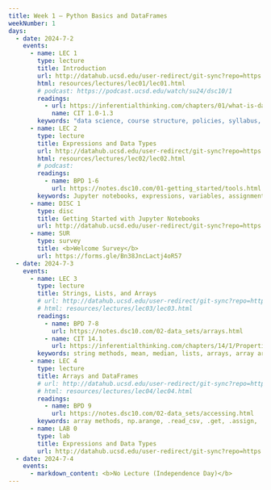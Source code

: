 ```yaml
---
title: Week 1 – Python Basics and DataFrames
weekNumber: 1
days:
  - date: 2024-7-2
    events:
      - name: LEC 1
        type: lecture
        title: Introduction
        url: http://datahub.ucsd.edu/user-redirect/git-sync?repo=https://github.com/dsc-courses/dsc10-2024-su&subPath=lectures/lec01/lec01.ipynb
        html: resources/lectures/lec01/lec01.html
        # podcast: https://podcast.ucsd.edu/watch/su24/dsc10/1
        readings:
          - url: https://inferentialthinking.com/chapters/01/what-is-data-science.html
            name: CIT 1.0-1.3
        keywords: "data science, course structure, policies, syllabus, Little Women demo"
      - name: LEC 2
        type: lecture
        title: Expressions and Data Types
        url: http://datahub.ucsd.edu/user-redirect/git-sync?repo=https://github.com/dsc-courses/dsc10-2024-su&subPath=lectures/lec02/lec02.ipynb
        html: resources/lectures/lec02/lec02.html
        # podcast:
        readings:
          - name: BPD 1-6
            url: https://notes.dsc10.com/01-getting_started/tools.html
        keywords: Jupyter notebooks, expressions, variables, assignment, functions, int, float
      - name: DISC 1
        type: disc
        title: Getting Started with Jupyter Notebooks
        url: http://datahub.ucsd.edu/user-redirect/git-sync?repo=https://github.com/dsc-courses/dsc10-2024-su&subPath=discussion/disc01/disc01.ipynb
      - name: SUR
        type: survey
        title: <b>Welcome Survey</b>
        url: https://forms.gle/Bn38JncLactj4oR57 
  - date: 2024-7-3
    events:
      - name: LEC 3
        type: lecture
        title: Strings, Lists, and Arrays
        # url: http://datahub.ucsd.edu/user-redirect/git-sync?repo=https://github.com/dsc-courses/dsc10-2024-su&subPath=lectures/lec03/lec03.ipynb
        # html: resources/lectures/lec03/lec03.html
        readings:
          - name: BPD 7-8
            url: https://notes.dsc10.com/02-data_sets/arrays.html
          - name: CIT 14.1
            url: https://inferentialthinking.com/chapters/14/1/Properties_of_the_Mean.html#
        keywords: string methods, mean, median, lists, arrays, array arithmetic
      - name: LEC 4
        type: lecture
        title: Arrays and DataFrames
        # url: http://datahub.ucsd.edu/user-redirect/git-sync?repo=https://github.com/dsc-courses/dsc10-2024-su&subPath=lectures/lec04/lec04.ipynb
        # html: resources/lectures/lec04/lec04.html
        readings:
          - name: BPD 9
            url: https://notes.dsc10.com/02-data_sets/accessing.html
        keywords: array methods, np.arange, .read_csv, .get, .assign, .sort_values, .iloc, .loc, index
      - name: LAB 0
        type: lab
        title: Expressions and Data Types
        url: http://datahub.ucsd.edu/user-redirect/git-sync?repo=https://github.com/dsc-courses/dsc10-2024-su&subPath=labs/lab00/lab00.ipynb
  - date: 2024-7-4
    events:
      - markdown_content: <b>No Lecture (Independence Day)</b>
---
```

